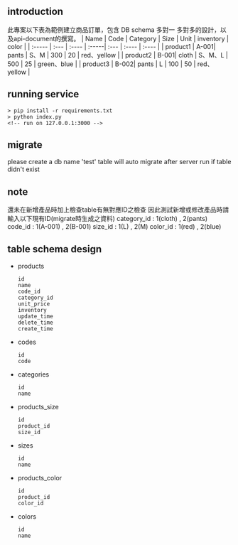 ## introduction
此專案以下表為範例建立商品訂單，包含 DB schema 多對一 多對多的設計，以及api-document的撰寫。
| Name     | Code | Category |  Size | Unit | inventory | color | 
| :-----   | :--- | :----    | :-----| :--- | :----     | :---- |
| product1 | A-001|  pants   | S、M  | 300  | 20        | red、yellow | 
| product2 | B-001|  cloth   | S、M、L  | 500  | 25        | green、blue |
| product3 | B-002|  pants   | L  | 100  | 50        | red、yellow |

## running service
```
> pip install -r requirements.txt
> python index.py
<!-- run on 127.0.0.1:3000 -->
```

## migrate
please create a db name 'test'
table will auto migrate after server run if table didn't exist

## note
還未在新增產品時加上檢查table有無對應ID之檢查
因此測試新增或修改產品時請輸入以下現有ID(migrate時生成之資料)
category_id : 1(cloth) , 2(pants)
code_id : 1(A-001) , 2(B-001)
size_id : 1(L) , 2(M)
color_id : 1(red) , 2(blue)

## table schema design
* products
    ```
    id
    name
    code_id
    category_id
    unit_price
    inventory
    update_time
    delete_time
    create_time
    ```

* codes
    ```
    id
    code
    ```

* categories
    ```
    id
    name
    ```

* products_size
    ```
    id
    product_id
    size_id
    ```

* sizes
    ```
    id
    name
    ```
* products_color
    ```
    id
	product_id
	color_id
    ```
* colors
    ```
    id
    name
    ```
